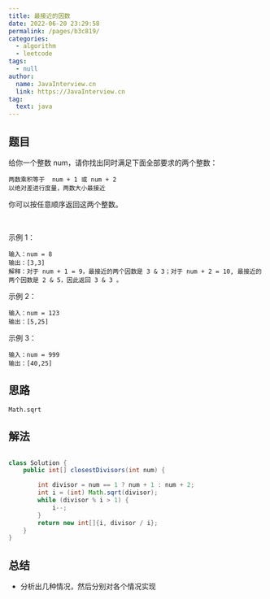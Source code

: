 ```yaml
---
title: 最接近的因数
date: 2022-06-20 23:29:58
permalink: /pages/b3c819/
categories: 
  - algorithm
  - leetcode
tags: 
  - null
author: 
  name: JavaInterview.cn
  link: https://JavaInterview.cn
tag: 
  text: java
---
```



## 题目
给你一个整数 num，请你找出同时满足下面全部要求的两个整数：

    两数乘积等于  num + 1 或 num + 2
    以绝对差进行度量，两数大小最接近

你可以按任意顺序返回这两个整数。

 

示例 1：

    输入：num = 8
    输出：[3,3]
    解释：对于 num + 1 = 9，最接近的两个因数是 3 & 3；对于 num + 2 = 10, 最接近的两个因数是 2 & 5，因此返回 3 & 3 。
示例 2：

    输入：num = 123
    输出：[5,25]
示例 3：

    输入：num = 999
    输出：[40,25]


## 思路

    Math.sqrt

## 解法
```java

class Solution {
    public int[] closestDivisors(int num) {

        int divisor = num == 1 ? num + 1 : num + 2;
        int i = (int) Math.sqrt(divisor);
        while (divisor % i > 1) {
            i--;
        }
        return new int[]{i, divisor / i};
    }
}
```

## 总结

- 分析出几种情况，然后分别对各个情况实现 
